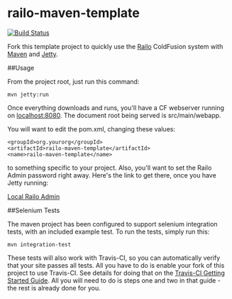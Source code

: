 railo-maven-template
====================

[![Build Status](https://travis-ci.org/jakefeasel/railo-maven-template.png)](https://travis-ci.org/jakefeasel/railo-maven-template)

Fork this template project to quickly use the [Railo](http://www.getrailo.org) ColdFusion system with [Maven](http://maven.apache.org/) and [Jetty](http://jetty.codehaus.org/jetty/).

##Usage

From the project root, just run this command:

    mvn jetty:run

Once everything downloads and runs, you'll have a CF webserver running on [localhost:8080](http://localhost:8080).  The document root being served is src/main/webapp.

You will want to edit the pom.xml, changing these values:

    <groupId>org.yourorg</groupId>
    <artifactId>railo-maven-template</artifactId>
    <name>railo-maven-template</name>

to something specific to your project.  Also, you'll want to set the Railo Admin password right away.  Here's the link to get there, once you have Jetty running:

[Local Railo Admin](http://localhost:8080/railo-context/admin/web.cfm)


##Selenium Tests

The maven project has been configured to support selenium integration tests, with an included example test.  To run the tests, simply run this:

    mvn integration-test

These tests will also work with Travis-CI, so you can automatically verify that your site passes all tests.  All you have to do is enable your fork of this project to use Travis-CI.  See details for doing that on the [Travis-CI Getting Started Guide](http://about.travis-ci.org/docs/user/getting-started/).  All you will need to do is steps one and two in that guide - the rest is already done for you.
